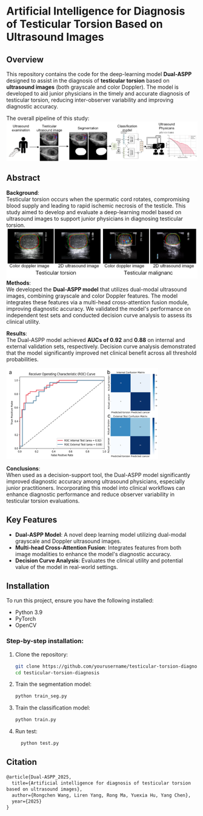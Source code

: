 # Artificial Intelligence for Diagnosis of Testicular Torsion Based on Ultrasound Images

## Overview

This repository contains the code for the deep-learning model **Dual-ASPP** designed to assist in the diagnosis of **testicular torsion** based on **ultrasound images** (both grayscale and color Doppler). The model is developed to aid junior physicians in the timely and accurate diagnosis of testicular torsion, reducing inter-observer variability and improving diagnostic accuracy.

The overall pipeline of this study:
![fig1](Figures/fig1.png)

## Abstract

**Background**:  
Testicular torsion occurs when the spermatic cord rotates, compromising blood supply and leading to rapid ischemic necrosis of the testicle. This study aimed to develop and evaluate a deep-learning model based on ultrasound images to support junior physicians in diagnosing testicular torsion.
![fig1](Figures/figS1.png)
**Methods**:  
We developed the **Dual-ASPP model** that utilizes dual-modal ultrasound images, combining grayscale and color Doppler features. The model integrates these features via a multi-head cross-attention fusion module, improving diagnostic accuracy. We validated the model's performance on independent test sets and conducted decision curve analysis to assess its clinical utility. 

**Results**:  
The Dual-ASPP model achieved **AUCs of 0.92** and **0.88** on internal and external validation sets, respectively. Decision curve analysis demonstrated that the model significantly improved net clinical benefit across all threshold probabilities.

<img src="Figures/fig4.png" alt="fig1" width="400"/>

**Conclusions**:  
When used as a decision-support tool, the Dual-ASPP model significantly improved diagnostic accuracy among ultrasound physicians, especially junior practitioners. Incorporating this model into clinical workflows can enhance diagnostic performance and reduce observer variability in testicular torsion evaluations.

## Key Features

- **Dual-ASPP Model**: A novel deep learning model utilizing dual-modal grayscale and Doppler ultrasound images.
- **Multi-head Cross-Attention Fusion**: Integrates features from both image modalities to enhance the model's diagnostic accuracy.
- **Decision Curve Analysis**: Evaluates the clinical utility and potential value of the model in real-world settings.

## Installation

To run this project, ensure you have the following installed:

- Python 3.9
- PyTorch
- OpenCV

### Step-by-step installation:

1. Clone the repository:
   ```bash
   git clone https://github.com/yourusername/testicular-torsion-diagnosis.git
   cd testicular-torsion-diagnosis
2. Train the segmentation model:
    ```bash 
    python train_seg.py
3. Train the classification model:
    ```bash
    python train.py
4. Run test:
    ```bash
      python test.py

## Citation
```
@article{Dual-ASPP_2025,
  title={Artificial intelligence for diagnosis of testicular torsion based on ultrasound images},
  author={Rongchen Wang, Liren Yang, Rong Ma, Yuexia Hu, Yang Chen},
  year={2025}
}

```
